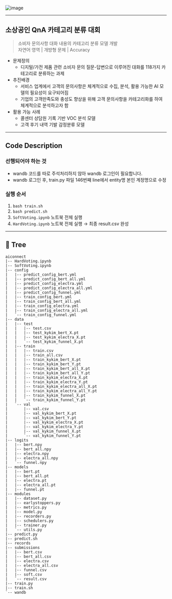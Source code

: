 ![image](https://user-images.githubusercontent.com/59340911/132998697-0338971b-11f0-4857-ad97-ed64bced3736.png)

---

## 소상공인 QnA 카테고리 분류 대회
> 소비자 문의사항 대화 내용의 카테고리 분류 모델 개발   
> 자연어 영역 | 개방형 문제 | Accuracy
- 문제정의
   - 디지털/가전 제품 관련 소비자 문의 질문-답변으로 이루어진 대화를 118가지 카테고리로 분류하는 과제
- 추진배경
   - 서비스 업계에서 고객의 문의사항은 체계적으로 수집, 분석, 활용 가능한 AI 모델의 필요성이 요구되어짐
   - 기업의 고객만족도와 충성도 향상을 위해 고객 문의사항을 카테고리화를 하여 체계적으로 분석하고자 함
- 활용 가능 사례
   - 콜센터 상담원 기록 기반 VOC 분석 모델
   - 고객 후기 내역 기발 감정분류 모델
---

## Code Description

### 선행되어야 하는 것
- wandb 코드를 따로 주석처리하지 않아 wandb 로그인이 필요합니다.
- wandb 로그인 후, train.py 파일 146번째 line에서 entity명 본인 계정명으로 수정

### 실행 순서
1. `bash train.sh`
2. `bash predict.sh`
3. `SoftVoting.ipynb` 노트북 전체 실행
4. `HardVoting.ipynb` 노트북 전체 실행 → 최종 result.csv 완성

---

## 🌳 Tree
```
aiconnect
|-- HardVoting.ipynb
|-- SoftVoting.ipynb
|-- config
|   |-- predict_config_bert.yml
|   |-- predict_config_bert_all.yml
|   |-- predict_config_electra.yml
|   |-- predict_config_electra_all.yml
|   |-- predict_config_funnel.yml
|   |-- train_config_bert.yml
|   |-- train_config_bert_all.yml
|   |-- train_config_electra.yml
|   |-- train_config_electra_all.yml
|   `-- train_config_funnel.yml
|-- data
|   |-- test
|   |   |-- test.csv
|   |   |-- test_kykim_bert_X.pt
|   |   |-- test_kykim_electra_X.pt
|   |   `-- test_kykim_funnel_X.pt
|   |-- train
|   |   |-- train.csv
|   |   |-- train_all.csv
|   |   |-- train_kykim_bert_X.pt
|   |   |-- train_kykim_bert_Y.pt
|   |   |-- train_kykim_bert_all_X.pt
|   |   |-- train_kykim_bert_all_Y.pt
|   |   |-- train_kykim_electra_X.pt
|   |   |-- train_kykim_electra_Y.pt
|   |   |-- train_kykim_electra_all_X.pt
|   |   |-- train_kykim_electra_all_Y.pt
|   |   |-- train_kykim_funnel_X.pt
|   |   `-- train_kykim_funnel_Y.pt
|   `-- val
|       |-- val.csv
|       |-- val_kykim_bert_X.pt
|       |-- val_kykim_bert_Y.pt
|       |-- val_kykim_electra_X.pt
|       |-- val_kykim_electra_Y.pt
|       |-- val_kykim_funnel_X.pt
|       `-- val_kykim_funnel_Y.pt
|-- logits
|   |-- bert.npy
|   |-- bert_all.npy
|   |-- electra.npy
|   |-- electra_all.npy
|   `-- funnel.npy
|-- models
|   |-- bert.pt
|   |-- bert_all.pt
|   |-- electra.pt
|   |-- electra_all.pt
|   |-- funnel.pt
|-- modules
|   |-- dataset.py
|   |-- earlystoppers.py
|   |-- metrics.py
|   |-- model.py
|   |-- recorders.py
|   |-- schedulers.py
|   |-- trainer.py
|   `-- utils.py
|-- predict.py
|-- predict.sh
|-- records
|-- submissions
|   |-- bert.csv
|   |-- bert_all.csv
|   |-- electra.csv
|   |-- electra_all.csv
|   |-- funnel.csv
|   |-- soft.csv
|   `-- result.csv
|-- train.py
|-- train.sh
`-- wandb
```
